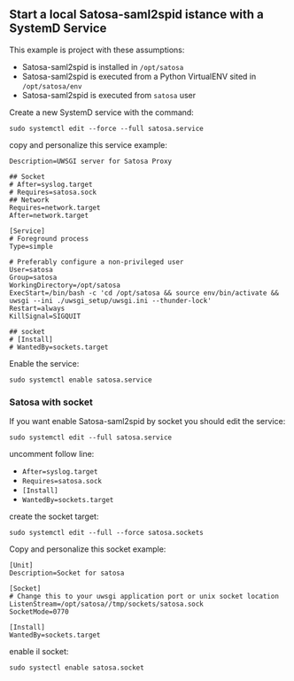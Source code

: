 ## Start a local Satosa-saml2spid istance with a SystemD Service

This example is project with these assumptions:
* Satosa-saml2spid is installed in `/opt/satosa`
* Satosa-saml2spid is executed from a Python VirtualENV sited in `/opt/satosa/env`
* Satosa-saml2spid is executed from `satosa` user

Create a new SystemD service with the command:
```
sudo systemctl edit --force --full satosa.service
```

copy and personalize this service example:
```
Description=UWSGI server for Satosa Proxy

## Socket
# After=syslog.target
# Requires=satosa.sock
## Network
Requires=network.target
After=network.target

[Service]
# Foreground process
Type=simple

# Preferably configure a non-privileged user
User=satosa
Group=satosa
WorkingDirectory=/opt/satosa
ExecStart=/bin/bash -c 'cd /opt/satosa && source env/bin/activate && uwsgi --ini ./uwsgi_setup/uwsgi.ini --thunder-lock'
Restart=always
KillSignal=SIGQUIT

## socket
# [Install]
# WantedBy=sockets.target
```
Enable the service:
```
sudo systemctl enable satosa.service
```

### Satosa with socket
If you want enable Satosa-saml2spid by socket  you should edit the service:
```
sudo systemctl edit --full satosa.service
```
uncomment follow line:
* `After=syslog.target`
* `Requires=satosa.sock`
* `[Install]`
* `WantedBy=sockets.target`

create the socket target:
```
sudo systemctl edit --full --force satosa.sockets
```

Copy and personalize this socket example:
```
[Unit]
Description=Socket for satosa

[Socket]
# Change this to your uwsgi application port or unix socket location
ListenStream=/opt/satosa//tmp/sockets/satosa.sock
SocketMode=0770

[Install]
WantedBy=sockets.target
```

enable il socket:
```
sudo systectl enable satosa.socket
```
